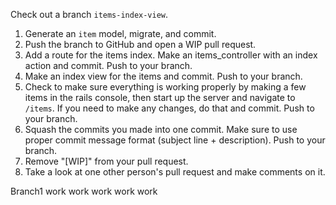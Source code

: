 Check out a branch `items-index-view`. 

1. Generate an `item` model, migrate, and commit.  
2. Push the branch to GitHub and open a WIP pull request.
3. Add a route for the items index. Make an items_controller with an index action and commit. Push to your branch.
4. Make an index view for the items and commit. Push to your branch.
5. Check to make sure everything is working properly by making a few items in the rails console, then start up the server and navigate to `/items`. If you need to make any changes, do that and commit. Push to your branch.
6. Squash the commits you made into one commit. Make sure to use proper commit message format (subject line + description). Push to your branch.
7. Remove "[WIP]" from your pull request.
8. Take a look at one other person's pull request and make comments on it.


Branch1 work work work work work
